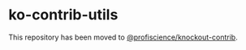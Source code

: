 # ko-contrib-utils

This repository has been moved to [@profiscience/knockout-contrib][].

[@profiscience/knockout-contrib]: https://github.com/Profiscience/knockout-contrib/tree/master/packages/utils
